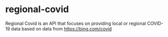 # regional-covid
Regional Covid is an API that focuses on providing local or regional COVID-19 data based on data from https://bing.com/covid

